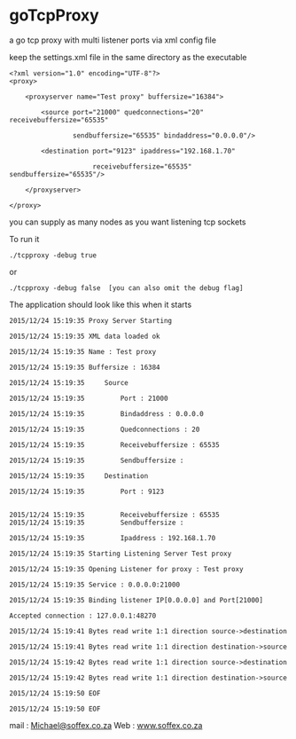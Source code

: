 # goTcpProxy
a go tcp proxy with multi listener ports via xml config file

keep the settings.xml file in the same directory as the executable

```
<?xml version="1.0" encoding="UTF-8"?>
<proxy>

    <proxyserver name="Test proxy" buffersize="16384">

        <source port="21000" quedconnections="20" receivebuffersize="65535"

                sendbuffersize="65535" bindaddress="0.0.0.0"/>

        <destination port="9123" ipaddress="192.168.1.70"

                     receivebuffersize="65535" sendbuffersize="65535"/>

    </proxyserver>

</proxy>
```

you can supply as many nodes as you want listening tcp sockets

To run it

```
./tcpproxy -debug true
```
or

```
./tcpproxy -debug false  [you can also omit the debug flag]
```

The application should look like this when it starts

```
2015/12/24 15:19:35 Proxy Server Starting

2015/12/24 15:19:35 XML data loaded ok

2015/12/24 15:19:35 Name : Test proxy

2015/12/24 15:19:35 Buffersize : 16384

2015/12/24 15:19:35 	Source

2015/12/24 15:19:35 		Port : 21000

2015/12/24 15:19:35 		Bindaddress : 0.0.0.0

2015/12/24 15:19:35 		Quedconnections : 20

2015/12/24 15:19:35 		Receivebuffersize : 65535

2015/12/24 15:19:35 		Sendbuffersize :

2015/12/24 15:19:35 	Destination

2015/12/24 15:19:35 		Port : 9123


2015/12/24 15:19:35 		Receivebuffersize : 65535
2015/12/24 15:19:35 		Sendbuffersize :

2015/12/24 15:19:35 		Ipaddress : 192.168.1.70

2015/12/24 15:19:35 Starting Listening Server Test proxy

2015/12/24 15:19:35 Opening Listener for proxy : Test proxy

2015/12/24 15:19:35 Service : 0.0.0.0:21000

2015/12/24 15:19:35 Binding listener IP[0.0.0.0] and Port[21000]

Accepted connection : 127.0.0.1:48270

2015/12/24 15:19:41 Bytes read write 1:1 direction source->destination

2015/12/24 15:19:41 Bytes read write 1:1 direction destination->source

2015/12/24 15:19:42 Bytes read write 1:1 direction source->destination

2015/12/24 15:19:42 Bytes read write 1:1 direction destination->source

2015/12/24 15:19:50 EOF

2015/12/24 15:19:50 EOF
```

mail : Michael@soffex.co.za
Web : www.soffex.co.za
